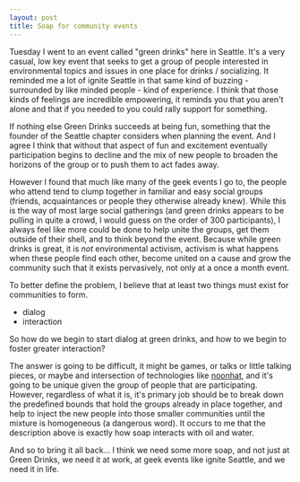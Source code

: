 ```yaml
---
layout: post
title: Soap for community events
---
```


Tuesday I went to an event called "green drinks" here in Seattle. It's a very casual, low key event that seeks to get a group of people interested in environmental topics and issues in one place for drinks / socializing. It reminded me a lot of ignite Seattle in that same kind of buzzing - surrounded by like minded people - kind of experience. I think that those kinds of feelings are incredible empowering, it reminds you that you aren't alone and that if you needed to you could rally support for something.

If nothing else Green Drinks succeeds at being fun, something that the founder of the Seattle chapter considers when planning the event. And I agree I think that without that aspect of fun and excitement eventually participation begins to decline and the mix of new people to broaden the horizons of the group or to push them to act fades away.

However I found that much like many of the geek events I go to, the people who attend tend to clump together in familiar and easy social groups (friends, acquaintances or people they otherwise already knew). While this is the way of most large social gatherings (and green drinks appears to be pulling in quite a crowd, I would guess on the order of 300 participants), I always feel like more could be done to help unite the groups, get them outside of their shell, and to think beyond the event. Because while green drinks is great, it is <em>not</em> environmental activism, activism is what happens when these people find each other, become united on a cause and grow the community such that it exists pervasively, not only at a once a month event.

To better define the problem, I believe that at least two things must exist for communities to form.

* dialog
* interaction

So how do we begin to start dialog at green drinks, and how to we begin to foster greater interaction?

The answer is going to be difficult, it might be games, or talks or little talking pieces, or maybe and intersection of technologies like <a href="http://noonhat.com/">noonhat</a>, and it's going to be unique given the group of people that are participating. However, regardless of what it is, it's primary job should be to break down the predefined bounds that hold the groups already in place together, and help to inject the new people into those smaller communities until the mixture is homogeneous (a dangerous word). It occurs to me that the description above is exactly how soap interacts with oil and water.

And so to bring it all back... I think we need some more soap, and not just at Green Drinks, we need it at work, at geek events like ignite Seattle, and we need it in life.
